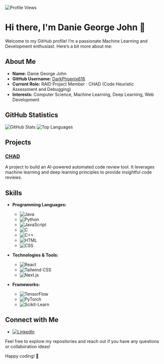 ![Profile Views](https://komarev.com/ghpvc/?username=DarkPhoenix616&color=blue&style=flat-square)

# Hi there, I'm Danie George John 👋

Welcome to my GitHub profile! I’m a passionate Machine Learning and Development enthusiast. Here’s a bit more about me:

## About Me

- **Name:** Danie George John
- **GitHub Username:** [DarkPhoenix616](https://github.com/DarkPhoenix616)
- **Current Role:** RAID Project Member : CHAD (Code Heuristic Assessment and Debugging)
- **Interests:** Computer Science, Machine Learning, Deep Learning, Web Development

## GitHub Statistics

![GitHub Stats](https://github-readme-stats.vercel.app/api?username=DarkPhoenix616&show=reviews,prs&theme=radical)
![Top Languages](https://github-readme-stats.vercel.app/api/top-langs/?username=DarkPhoenix616)

## Projects

### [CHAD](https://github.com/DarkPhoenix616/Reviebot)
A project to build an AI-powered automated code review tool. It leverages machine learning and deep learning principles to provide insightful code reviews.

## Skills

- **Programming Languages:**
  - ![Java](https://img.shields.io/badge/Java-007396?style=flat-square&logo=java&logoColor=white)
  - ![Python](https://img.shields.io/badge/Python-3776AB?style=flat-square&logo=python&logoColor=white)
  - ![JavaScript](https://img.shields.io/badge/JavaScript-F7DF1E?style=flat-square&logo=javascript&logoColor=black)
  - ![C](https://img.shields.io/badge/C-A8B9CC?style=flat-square&logo=c&logoColor=white)
  - ![C++](https://img.shields.io/badge/C%2B%2B-F34B7F?style=flat-square&logo=c%2B%2B&logoColor=white)
  - ![HTML](https://img.shields.io/badge/HTML-E34F26?style=flat-square&logo=html5&logoColor=white)
  - ![CSS](https://img.shields.io/badge/CSS-1572B6?style=flat-square&logo=css3&logoColor=white)

- **Technologies & Tools:**
  - ![React](https://img.shields.io/badge/React-61DAFB?style=flat-square&logo=react&logoColor=black)
  - ![Tailwind CSS](https://img.shields.io/badge/Tailwind%20CSS-06B6D4?style=flat-square&logo=tailwindcss&logoColor=white)
  - ![Next.js](https://img.shields.io/badge/Next.js-000000?style=flat-square&logo=next.js&logoColor=white)

- **Frameworks:**
  - ![TensorFlow](https://img.shields.io/badge/TensorFlow-FF6F00?style=flat-square&logo=tensorflow&logoColor=white)
  - ![PyTorch](https://img.shields.io/badge/PyTorch-E94D35?style=flat-square&logo=pytorch&logoColor=white)
  - ![Scikit-Learn](https://img.shields.io/badge/Scikit--Learn-F7931E?style=flat-square&logo=scikit-learn&logoColor=white)

## Connect with Me

- [![LinkedIn](https://img.shields.io/badge/LinkedIn-0A66C2?style=flat-square&logo=linkedin&logoColor=white)](https://www.linkedin.com/in/daniegeorgejohn)

Feel free to explore my repositories and reach out if you have any questions or collaboration ideas!

Happy coding! 🚀
